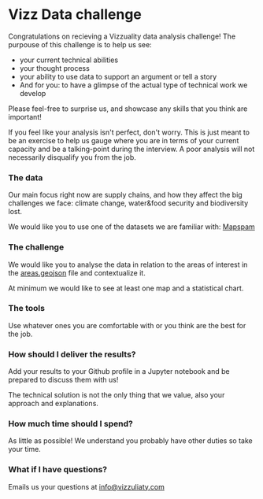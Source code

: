 # Vizz Data challenge

Congratulations on recieving a Vizzuality data analysis challenge!
The purpouse of this challenge is to help us see:
* your current technical abilities
* your thought process
* your ability to use data to support an argument or tell a story
* And for you: to have a glimpse of the actual type of technical work we develop

Please feel-free to surprise us, and showcase any skills that you think are important!

If you feel like your analysis isn't perfect, don't worry. This is just
meant to be an exercise to help us gauge where you are in terms of your current capacity
and be a talking-point during the interview. A poor analysis will not necessarily
disqualify you from the job.

### The data
Our main focus right now are supply chains, and how they affect the big challenges we face: climate change, water&food security and biodiversity lost. 

We would like you to use one of the datasets we are familiar with: [Mapspam](https://www.mapspam.info/data/)

### The challenge

We would like you to analyse the data in relation to the areas of interest in the [areas.geojson](./areas.geojson) file and contextualize it.

At minimum we would like to see at least one map and a statistical chart.

### The tools
Use whatever ones you are comfortable with or you think are the best for the job.

### How should I deliver the results?
Add your results to your Github profile in a Jupyter notebook and be prepared to discuss them with us!

The technical solution is not the only thing that we value, also your approach and explanations.

### How much time should I spend?
As little as possible! We understand you probably have other duties so take your time.

### What if I have questions?
Emails us your questions at info@vizzuliaty.com

